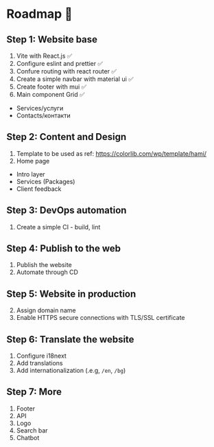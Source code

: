 # Roadmap 🚀

## Step 1: Website base

1. Vite with React.js ✅
2. Configure eslint and prettier ✅
3. Confure routing with react router ✅
4. Create a simple navbar with material ui ✅
5. Create footer with mui ✅
6. Main component Grid ✅

- Services/услуги
- Contacts/контакти

## Step 2: Content and Design

1. Template to be used as ref: https://colorlib.com/wp/template/hami/
2. Home page
  - Intro layer
  - Services (Packages)
  - Client feedback

## Step 3: DevOps automation

1. Create a simple CI - build, lint

## Step 4: Publish to the web

1. Publish the website
2. Automate through CD

## Step 5: Website in production

2. Assign domain name
3. Enable HTTPS secure connections with TLS/SSL certificate

## Step 6: Translate the website

1. Configure i18next
2. Add translations
3. Add internationalization (.e.g, `/en`, `/bg`)

## Step 7: More

1. Footer
2. API
3. Logo
4. Search bar
5. Chatbot
